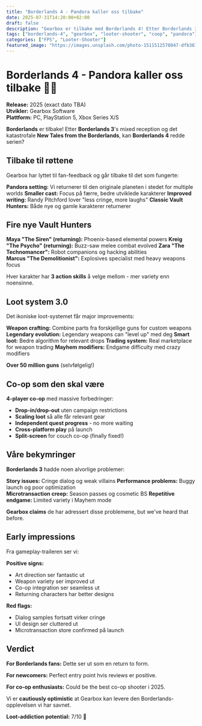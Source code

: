 ```yaml
---
title: "Borderlands 4 - Pandora kaller oss tilbake"
date: 2025-07-31T14:20:00+02:00  
draft: false
description: "Gearbox er tilbake med Borderlands 4! Etter Borderlands 3's mixed reception, kan serien gjenvinne sin magi?"
tags: ["borderlands-4", "gearbox", "looter-shooter", "coop", "pandora"]
categories: ["FPS", "Looter-Shooter"]
featured_image: "https://images.unsplash.com/photo-1511512578047-dfb367046420?w=800"
---
```


# Borderlands 4 - Pandora kaller oss tilbake 🔫💥

**Release:** 2025 (exact dato TBA)  
**Utvikler:** Gearbox Software  
**Plattform:** PC, PlayStation 5, Xbox Series X/S  

**Borderlands** er tilbake! Etter **Borderlands 3**'s mixed reception og det katastrofale **New Tales from the Borderlands**, kan **Borderlands 4** redde serien?

## Tilbake til røttene

Gearbox har lyttet til fan-feedback og går tilbake til det som fungerte:

**Pandora setting:** Vi returnerer til den originale planeten i stedet for multiple worlds
**Smaller cast:** Focus på færre, bedre utviklede karakterer
**Improved writing:** Randy Pitchford lover "less cringe, more laughs"
**Classic Vault Hunters:** Både nye og gamle karakterer returnerer

## Fire nye Vault Hunters

**Maya "The Siren" (returning):** Phoenix-based elemental powers
**Kreig "The Psycho" (returning):** Buzz-saw melee combat evolved
**Zara "The Technomancer":** Robot companions og hacking abilities  
**Marcus "The Demolitionist":** Explosives specialist med heavy weapons focus

Hver karakter har **3 action skills** å velge mellom - mer variety enn noensinne.

## Loot system 3.0

Det ikoniske loot-systemet får major improvements:

**Weapon crafting:** Combine parts fra forskjellige guns for custom weapons
**Legendary evolution:** Legendary weapons can "level up" med deg
**Smart loot:** Bedre algorithm for relevant drops
**Trading system:** Real marketplace for weapon trading
**Mayhem modifiers:** Endgame difficulty med crazy modifiers

**Over 50 million guns** (selvfølgelig!)

## Co-op som den skal være

**4-player co-op** med massive forbedringer:
- **Drop-in/drop-out** uten campaign restrictions
- **Scaling loot** så alle får relevant gear
- **Independent quest progress** - no more waiting
- **Cross-platform play** på launch
- **Split-screen** for couch co-op (finally fixed!)

## Våre bekymringer

**Borderlands 3** hadde noen alvorlige problemer:

**Story issues:** Cringe dialog og weak villains
**Performance problems:** Buggy launch og poor optimization  
**Microtransaction creep:** Season passes og cosmetic BS
**Repetitive endgame:** Limited variety i Mayhem mode

**Gearbox claims** de har adressert disse problemene, but we've heard that before.

## Early impressions

Fra gameplay-traileren ser vi:

**Positive signs:**
- Art direction ser fantastic ut
- Weapon variety ser improved ut
- Co-op integration ser seamless ut
- Returning characters har better designs

**Red flags:**
- Dialog samples fortsatt virker cringe
- UI design ser cluttered ut  
- Microtransaction store confirmed på launch

## Verdict

**For Borderlands fans:** Dette ser ut som en return to form.

**For newcomers:** Perfect entry point hvis reviews er positive.

**For co-op enthusiasts:** Could be the best co-op shooter i 2025.

Vi er **cautiously optimistic** at Gearbox kan levere den Borderlands-opplevelsen vi har savnet.

**Loot-addiction potential:** 7/10 💎